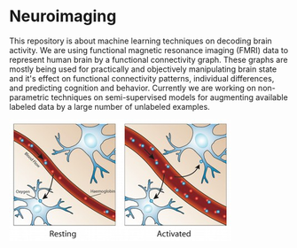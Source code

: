 # Neuroimaging

This repository is about machine learning techniques on decoding brain activity. We are using functional magnetic resonance imaging (FMRI) data to represent human brain by a functional connectivity graph. These graphs are mostly being used for practically and objectively manipulating brain state and it's effect on functional connectivity patterns, individual differences, and predicting cognition and behavior. Currently we are working on non-parametric techniques on semi-supervised models for augmenting available labeled data by a large number of unlabeled examples.

![alt text](brain.jpg)
